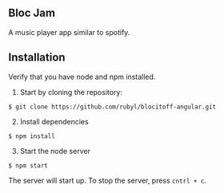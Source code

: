 ## Bloc Jam

A music player app similar to spotify.

## Installation

Verify that you have node and npm installed.

1. Start by cloning the repository:

```
$ git clone https://github.com/rubyl/blocitoff-angular.git
```
2. Install dependencies

```
$ npm install
```
3. Start the node server

```
$ npm start
```

The server will start up. To stop the server, press `cntrl + c`.
